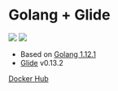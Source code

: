 # Golang + Glide

[![](https://images.microbadger.com/badges/version/mailtop/golang-glide:1.4.0.svg)](https://microbadger.com/images/mailtop/golang-glide:1.4.0 "Get your own version badge on microbadger.com")
[![](https://images.microbadger.com/badges/image/mailtop/golang-glide:1.4.0.svg)](https://microbadger.com/images/mailtop/golang-glide:1.4.0 "Get your own image badge on microbadger.com")

- Based on [Golang 1.12.1](https://hub.docker.com/_/golang)
- [Glide](https://glide.sh) v0.13.2

[Docker Hub](https://hub.docker.com/r/mailtop/golang-glide)
